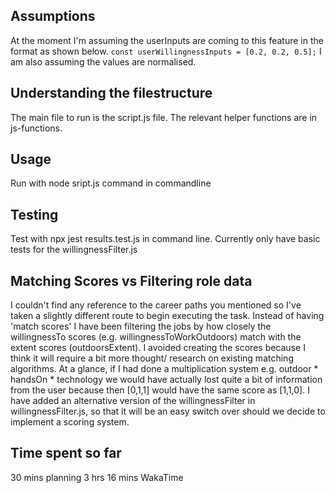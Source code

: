 ## Assumptions

At the moment I'm assuming the userInputs are coming to this feature in the format as shown below. 
`const userWillingnessInputs = [0.2, 0.2, 0.5];`
I am also assuming the values are normalised.

## Understanding the filestructure

The main file to run is the script.js file. The relevant helper functions are in js-functions.

## Usage

Run with node sript.js command in commandline

## Testing

Test with npx jest results.test.js in command line.
Currently only have basic tests for the willingnessFilter.js


## Matching Scores vs Filtering role data

I couldn't find any reference to the career paths you mentioned so I've taken a slightly different route to begin executing the task. Instead of having 'match scores' I have been filtering the jobs by how closely the willingnessTo scores (e.g. willingnessToWorkOutdoors) match with the extent scores (outdoorsExtent). 
I avoided creating the scores because I think it will require a bit more thought/ research on existing matching algorithms. At a glance, if I had done a multiplication system e.g. outdoor * handsOn * technology we would have actually lost quite a bit of information from the user because then [0,1,1] would have the same score as [1,1,0]. 
I have added an alternative version of the willingnessFilter in willingnessFilter.js, so that it will be an easy switch over should we decide to implement a scoring system.


## Time spent so far

30 mins planning
3 hrs 16 mins WakaTime 